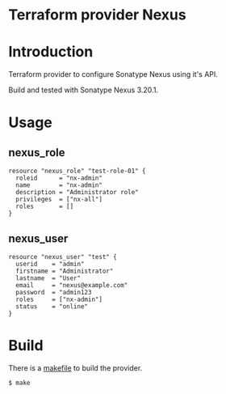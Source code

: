 Terraform provider Nexus
==========

# Introduction

Terraform provider to configure Sonatype Nexus using it's API.

Build and tested with Sonatype Nexus 3.20.1.

# Usage

## nexus_role

```hcl
resource "nexus_role" "test-role-01" {
  roleid      = "nx-admin"
  name        = "nx-admin"
  description = "Administrator role"
  privileges  = ["nx-all"]
  roles       = []
}
```

## nexus_user

```hcl
resource "nexus_user" "test" {
  userid    = "admin"
  firstname = "Administrator"
  lastname  = "User"
  email     = "nexus@example.com"
  password  = "admin123
  roles     = ["nx-admin"]
  status    = "online"
}
```

# Build

There is a [makefile](./GNUmakefile) to build the provider.

```sh
$ make
```
